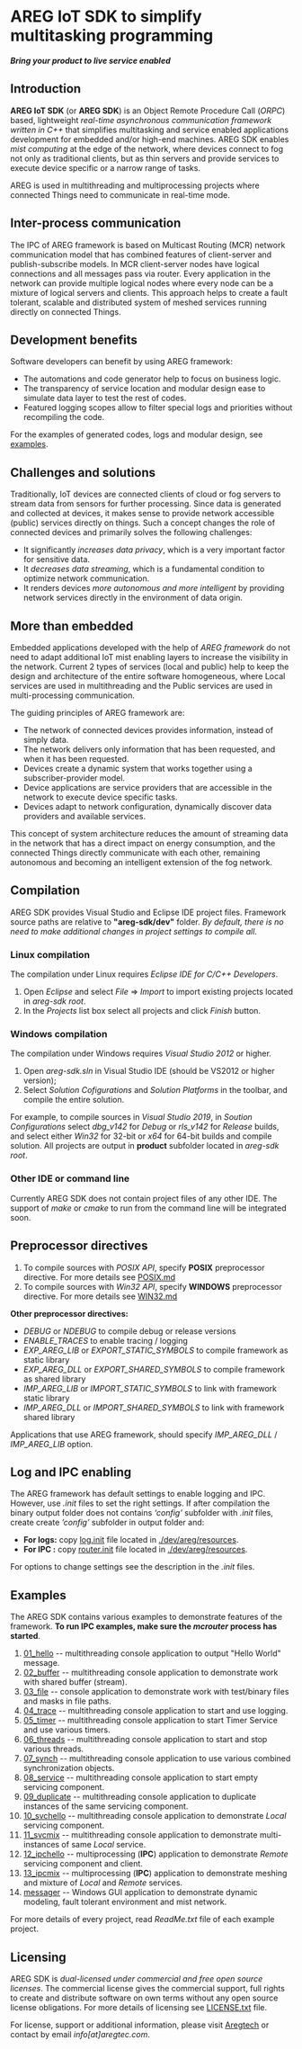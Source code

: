 # AREG IoT SDK to simplify multitasking programming

**_Bring your product to live service enabled_**

## Introduction

**AREG IoT SDK** (or **AREG SDK**) is an Object Remote Procedure Call (_ORPC_) based, lightweight _real-time asynchronous communication framework written in C++_ that simplifies multitasking and service enabled applications development for embedded and/or high-end machines. AREG SDK enables _mist computing_ at the edge of the network, where devices connect to fog not only as traditional clients, but as thin servers and provide services to execute device specific or a narrow range of tasks.

AREG is used in multithreading and multiprocessing projects where connected Things need to communicate in real-time mode. 


## Inter-process communication

The IPC of AREG framework is based on Multicast Routing (MCR) network communication model that has combined features of client-server and publish-subscribe models. In MCR client-server nodes have logical connections and all messages pass via router. Every application in the network can provide multiple logical nodes where every node can be a mixture of logical servers and clients. This approach helps to create a fault tolerant, scalable and distributed system of meshed services running directly on connected Things.


## Development benefits

Software developers can benefit by using AREG framework:
* The automations and code generator help to focus on business logic.
* The transparency of service location and modular design ease to simulate data layer to test the rest of codes.
* Featured logging scopes allow to filter special logs and priorities without recompiling the code.

For the examples of generated codes, logs and modular design, see [examples](#examples).

## Challenges and solutions

Traditionally, IoT devices are connected clients of cloud or fog servers to stream data from sensors for further processing. Since data is generated and collected at devices, it makes sense to provide network accessible (public) services directly on things. Such a concept changes the role of connected devices and primarily solves the following challenges:
* It significantly _increases data privacy_, which is a very important factor for sensitive data. 
* It _decreases data streaming_, which is a fundamental condition to optimize network communication. 
* It renders devices _more autonomous and more intelligent_ by providing network services directly in the environment of data origin. 


## More than embedded

Embedded applications developed with the help of _AREG framework_ do not need to adapt additional IoT mist enabling layers to increase the visibility in the network. Current 2 types of services (local and public) help to keep the design and architecture of the entire software homogeneous, where Local services are used in multithreading and the Public services are used in multi-processing communication.

The guiding principles of AREG framework are:
* The network of connected devices provides information, instead of simply data.
* The network delivers only information that has been requested, and when it has been requested.
* Devices create a dynamic system that works together using a subscriber-provider model.
* Device applications are service providers that are accessible in the network to execute device specific tasks.
* Devices adapt to network configuration, dynamically discover data providers and available services.

This concept of system architecture reduces the amount of streaming data in the network that has a direct impact on energy consumption, and the connected Things directly communicate with each other, remaining autonomous and becoming an intelligent extension of the fog network.


## Compilation

AREG SDK provides Visual Studio and Eclipse IDE project files. Framework source paths are relative to **"areg-sdk/dev"** folder. _By default, there is no need to make additional changes in project settings to compile all_.

### Linux compilation

The compilation under Linux requires _Eclipse IDE for C/C++ Developers_.

1. Open _Eclipse_ and select _File_ ⇒ _Import_ to import existing projects located in _areg-sdk root_.
1. In the _Projects_ list box select all projects and click _Finish_ button.

### Windows compilation

The compilation under Windows requires _Visual Studio 2012_ or higher.

1. Open _areg-sdk.sln_ in Visual Studio IDE (should be VS2012 or higher version);
1. Select _Solution Cofigurations_ and _Solution Platforms_ in the toolbar, and compile the entire solution.

For example, to compile sources in _Visual Studio 2019_, in _Soution Configurations_ select _dbg_v142_ for _Debug_ or _rls_v142_ for _Release_ builds, and select either _Win32_ for 32-bit or _x64_ for 64-bit builds and compile solution. All projects are output in **product** subfolder located in _areg-sdk root_.


### Other IDE or command line

Currently AREG SDK does not contain project files of any other IDE. The support of _make_ or _cmake_ to run from the command line will be integrated soon.

## Preprocessor directives

1. To compile sources with _POSIX API_, specify **POSIX** preprocessor directive. For more details see [POSIX.md](./POSIX.md)
1. To compile sources with _Win32 API_, specify **WINDOWS** preprocessor directive. For more details see [WIN32.md](./WIN32.md)

**Other preprocessor directives:**
- _DEBUG_ or _NDEBUG_ to compile debug or release versions
- _ENABLE_TRACES_ to enable tracing / logging
- _EXP_AREG_LIB_ or _EXPORT_STATIC_SYMBOLS_ to compile framework as static library
- _EXP_AREG_DLL_ or _EXPORT_SHARED_SYMBOLS_ to compile framework as shared library
- _IMP_AREG_LIB_ or _IMPORT_STATIC_SYMBOLS_ to link with framework static library
- _IMP_AREG_DLL_ or _IMPORT_SHARED_SYMBOLS_ to link with framework shared library

Applications that use AREG framework, should specify _IMP_AREG_DLL_ / _IMP_AREG_LIB_ option.


## Log and IPC enabling

The AREG framework has default settings to enable logging and IPC. However, use _.init_ files to set the right settings. If after compilation the binary output folder does not contains _‘config’_ subfolder with _.init_ files, create create _’config’_ subfolder in output folder and:
* **For logs:** copy [log.init](./dev/areg/resources/log.init) file located in [./dev/areg/resources](./dev/areg/resources/).
* **For IPC :** copy [router.init](./dev/areg/resources/router.init) file located in [./dev/areg/resources](./dev/areg/resources/).

For options to change settings see the description in the _.init_ files.


## Examples

The AREG SDK contains various examples to demonstrate features of the framework. **To run IPC examples, make sure the _mcrouter_ process has started**.

1.  [01_hello](./examples/01_hello/)         -- multithreading console application to output "Hello World" message.
2.  [02_buffer](./examples/02_buffer/)       -- multithreading console application to demonstrate work with shared buffer (stream).
3.  [03_file](./examples/03_file/)           -- console application to demonstrate work with test/binary files and masks in file paths.
4.  [04_trace](./examples/04_trace/)         -- multithreading console application to start and use logging.
5.  [05_timer](./examples/05_timer/)         -- multithreading console application to start Timer Service and use various timers.
6.  [06_threads](./examples/06_threads/)     -- multithreading console application to start and stop various threads.
7.  [07_synch](./examples/07_synch/)         -- multithreading console application to use various combined synchronization objects.
8.  [08_service](./examples/08_service/)     -- multithreading console application to start empty servicing component.
9.  [09_duplicate](./examples/09_duplicate/) -- multithreading console application to duplicate instances of the same servicing component.
10. [10_svchello](./examples/10_svchello/)   -- multithreading console application to demonstrate _Local_ servicing component.
11. [11_svcmix](./examples/11_svcmix/)       -- multithreading console application to demonstrate multi-instances of same _Local_ service.
12. [12_ipchello](./examples/12_ipchello/)   -- multiprocessing (**IPC**) application to demonstrate _Remote_ servicing component and client.
13. [13_ipcmix](./examples/13_ipcmix/)       -- multiprocessing (**IPC**) application to demonstrate meshing and mixture of _Local_ and _Remote_ services.
14. [messager](./examples/messager/)         -- Windows GUI application to demonstrate dynamic modeling, fault tolerant environment and mist network.

For more details of every project, read _ReadMe.txt_ file of each example project.


## Licensing
 
AREG SDK is _dual-licensed under commercial and free open source licenses_. The commercial license gives the commercial support, full rights to create and distribute software on own terms without any open source license obligations. For more details of licensing see [LICENSE.txt](./LICENSE.txt) file.
 
For license, support or additional information, please visit [Aregtech](https://www.aregtech.com/) or contact by email _info[at]aregtec.com_.
